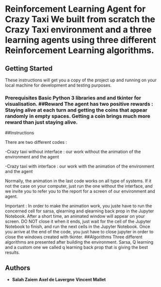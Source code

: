 # Reinforcement Learning Agent for Crazy Taxi  We built from scratch the Crazy Taxi environment and a three learning agents using three different Reinforcement Learning algorithms. 
## Getting Started 

These instructions will get you a copy of the project up and running on your local machine for development and testing purposes.

### Prerequisites Basic Python 3 libraries and and tkinter for visualisation. ##Reward  The agent has two positive rewards : Staying alive at each turn and getting the coins that appear randomly in empty spaces. Getting a coin brings much more reward than just staying alive. 

 ##Instructions 

There are two different codes :

-Crazy taxi without interface : our work without the animation of the environment and the agent

-Crazy taxi with interface : our work with the animation of the environment and the agent

Normally, the animation in the last code works on all type of systems. If it not the case on your computer, just run the one without the interface, and we invite you to refer you to the report for a screen of our environment and agent.

Important : In order to make the animation work, you juste have to run the concerned cell for sarsa, qlearning and qlearning back prop in the Jupyter Notebook. After a short time, an animated window will appear on your screen. DO NOT close it when it ends, just wait for the cell of the Jupyter Notebook to finish, and run the next cells in the Jupyter Notebook. 
Once you arrive at the end of the code, you just have to close jupyter in order to close the windows created with tkinter. ##Algorithms Three different algorithms are presented after building the environment. Sarsa, Q learning and a custom one we called q learning back prop that is giving the best results. 

## Authors

* **Salah Zaiem**  **Axel de Lavergne** **Vincent Mallet**